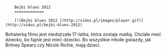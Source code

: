 
        Bejbi blues 2012 
        =============
        
        [![Bejbi blues 2012 ](http://vidos.pl/images/player.gif)](http://vidos.pl/bejbi-blues-2012)
        
        
 Bohaterką filmu jest niedojrzała 17-latka, która zostaje matką. Chciała mieć dziecko, bo fajnie jest mieć dziecko. Bo wszystkie młode gwiazdy, jak Britney Spears czy Nicole Richie, mają dzieci.
    